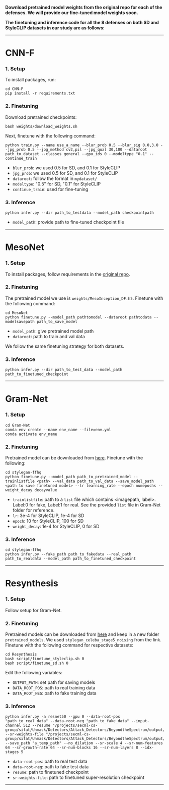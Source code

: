 **Download pretrained model weights from the original repo for each of the defenses. We will provide our fine-tuned model weights soon.**

**The finetuning and inference code for all the 8 defenses on both SD and StyleCLIP datasets in our study are as follows:**

---

# CNN-F

### 1. Setup
To install packages, run:

```
cd CNN-F
pip install -r requirements.txt
```

### 2. Finetuning

Download pretrained checkpoints:
```
bash weights/download_weights.sh
```

Next, finetune with the following command:

```
python train.py --name use_a_name --blur_prob 0.5 --blur_sig 0.0,3.0 --jpg_prob 0.5 --jpg_method cv2,pil --jpg_qual 30,100 --dataroot path_to_dataset --classes general --gpu_ids 0 --modeltype "0.1" --continue_train

```
* `blur_prob`: we used 0.5 for SD, and 0.1 for StyleCLIP
* `jpg_prob`: we used 0.5 for SD, and 0.1 for StyleCLIP
* `dataroot`: follow the format in `mydataset/`
* `modeltype`: "0.5" for SD, "0.1" for StyleCLIP
* `continue_train`: used for fine-tuning


### 3. Inference
```
python infer.py --dir path_to_testdata --model_path checkpointpath
```
* `model_path`: provide path to fine-tuned checkpoint file


---

# MesoNet
### 1. Setup
To install packages, follow requirements in the [original repo](https://github.com/DariusAf/MesoNet).

### 2. Finetuning
The pretrained model we use is `weights/MesoInception_DF.h5`. Finetune with the following command:
```
cd MesoNet
python finetune.py --model_path pathtomodel --dataroot pathtodata --modelsavepath path_to_save_model
```
* `model_path`: give pretrained model path
* `dataroot`: path to train and val data

We follow the same finetuning strategy for both datasets.

### 3. Inference
```
python infer.py --dir path_to_test_data --model_path path_to_finetuned_checkpoint
```

---

# Gram-Net
### 1. Setup
```
cd Gram-Net
conda env create --name env_name --file=env.yml
conda activate env_name
```

### 2. Finetuning
Pretrained model can be downloaded from [here](https://drive.google.com/file/d/11KLxYrjRGWqXouCyi_iPgUivJKY8-7nt/view?usp=drive_link). Finetune with the following:
```
cd stylegan-ffhq
python finetune.py --model_path path_to_pretrained_model --trainlistfile <path> --val_data path_to_val_data --save_model_path <path to save finetuned model> --lr learning_rate --epoch numepochs --weight_decay decayvalue
```
* `trainlistfile`: path to a `list` file which contains <imagepath, label>. Label:0 for fake, Label:1 for real. See the provided `list` file in Gram-Net folder for reference.
* `lr`: 3e-4 for StyleCLIP, 1e-4 for SD
* `epoch`: 10 for StyleCLIP, 100 for SD
* `weight_decay`: 1e-4 for StyleCLIP, 0 for SD

### 3. Inference
```
cd stylegan-ffhq
python infer.py --fake_path path_to_fakedata --real_path path_to_realdata --model_path path_to_finetuned_checkpoint
```

---

# Resynthesis

### 1. Setup
Follow setup for Gram-Net.

### 2. Finetuning

Pretrained models can be downloaded from [here](https://drive.google.com/file/d/1FeIgABjBpjtnXT-Hl6p5a5lpZxINzXwv/view?usp=sharing) and keep in a new folder `pretrained_models`. We used `stylegan_celeba_stage5_noising` from the link. Finetune with the following command for respective datasets:

```
cd Resynthesis
bash script/finetune_styleclip.sh 0
bash script/finetune_sd.sh 0
```

Edit the following variables:
* `OUTPUT_PATH`: set path for saving models
* `DATA_ROOT_POS`: path to real training data
* `DATA_ROOT_NEG`: path to fake training data

### 3. Inference
```
python infer.py -a resnet50 --gpu 0 --data-root-pos "path_to_real_data" --data-root-neg "path_to_fake_data" --input-channel 512 --resume "/projects/secml-cs-group/sifat/Unmask/Detectors/Attack_Detectors/BeyondtheSpectrum/output/output_denoise_general/epoch_200/LR_1e_2_V1/0150.pth.tar" --sr-weights-file "/projects/secml-cs-group/sifat/Unmask/Detectors/Attack_Detectors/BeyondtheSpectrum/output/output_denoise_general/epoch_200/LR_1e_2_V1/0150_sr.pth.tar" --save_path "a_temp_path" --no_dilation --sr-scale 4 --sr-num-features 64 --sr-growth-rate 64 --sr-num-blocks 16 --sr-num-layers 8 --idx-stages 5
```
* `data-root-pos`: path to real test data
* `data-root-neg`: path to fake test data
* `resume`: path to finetuned checkpoint
* `sr-weights-file`: path to finetuned super-resolution checkpoint

---

